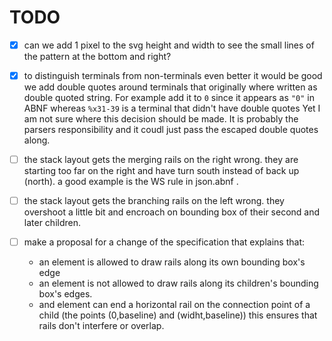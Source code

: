 
# TODO

- [x] can we add 1 pixel to the svg height and width to see the small lines of the pattern at the bottom and right?

- [x] to distinguish terminals from non-terminals even better it would be good we add double quotes around terminals that originally where written as double quoted string. For example add it to `0` since it appears as `"0"` in ABNF whereas `%x31-39` is a terminal that didn't have double quotes
Yet I am not sure where this decision should be made. It is probably the parsers responsibility and it coudl just pass the escaped double quotes along.

- [ ] the stack layout gets the merging rails on the right wrong. they are starting too far on the right and have turn south instead of back up (north). a good example is the WS rule in json.abnf .
- [ ] the stack layout gets the branching rails on the left wrong. they overshoot a little bit and encroach on bounding box of their second and later children.

- [ ] make a proposal for a change of the specification that explains that:
    - an element is allowed to draw rails along its own bounding box's edge
    - an element is not allowed to draw rails along its children's bounding box's edges.
    - and element can end a horizontal rail on the connection point of a child (the points (0,baseline) and (widht,baseline))
    this ensures that rails don't interfere or overlap.

